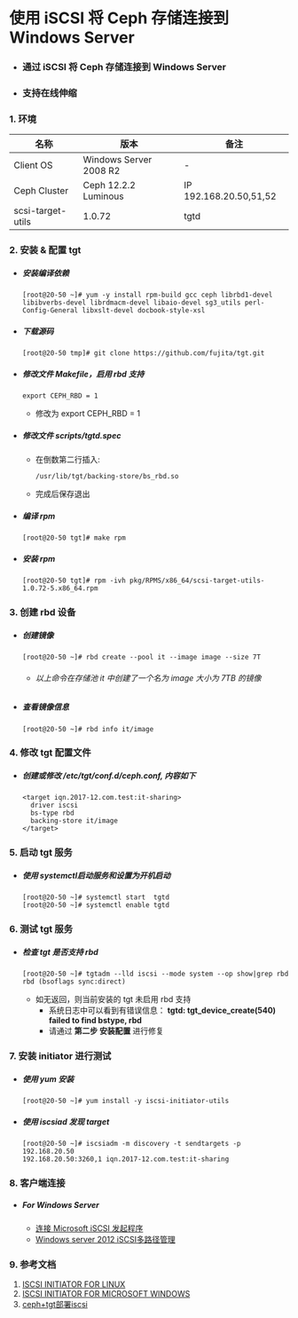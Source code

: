 # 使用 iSCSI 将 Ceph 存储连接到 Windows Server

- ### 通过 iSCSI 将 Ceph 存储连接到 Windows Server
- ### 支持在线伸缩

### 1. 环境

| 名称 | 版本 | 备注 |
| --- | --- | -- |
| Client OS | Windows Server 2008 R2 | - |
| Ceph Cluster | Ceph 12.2.2 Luminous | IP 192.168.20.50,51,52 |
| scsi-target-utils | 1.0.72 | tgtd |


### 2. 安装 & 配置 tgt
  - ##### 安装编译依赖

        [root@20-50 ~]# yum -y install rpm-build gcc ceph librbd1-devel libibverbs-devel librdmacm-devel libaio-devel sg3_utils perl-Config-General libxslt-devel docbook-style-xsl

  - ##### 下载源码

        [root@20-50 tmp]# git clone https://github.com/fujita/tgt.git

  - ##### 修改文件 Makefile，启用 rbd 支持

        export CEPH_RBD = 1

    - 修改为 export CEPH_RBD = 1

  - ##### 修改文件 scripts/tgtd.spec

    - 在倒数第二行插入:

          /usr/lib/tgt/backing-store/bs_rbd.so

    - 完成后保存退出

  - ##### 编译 rpm

        [root@20-50 tgt]# make rpm

  - ##### 安装 rpm

        [root@20-50 tgt]# rpm -ivh pkg/RPMS/x86_64/scsi-target-utils-1.0.72-5.x86_64.rpm

### 3. 创建 rbd 设备        
  - ##### 创建镜像

        [root@20-50 ~]# rbd create --pool it --image image --size 7T

    - ###### 以上命令在存储池 it 中创建了一个名为 image 大小为 7TB 的镜像

  - ##### 查看镜像信息

        [root@20-50 ~]# rbd info it/image

### 4. 修改 tgt 配置文件
  - ##### 创建或修改 /etc/tgt/conf.d/ceph.conf, 内容如下

        <target iqn.2017-12.com.test:it-sharing>
          driver iscsi
          bs-type rbd
          backing-store it/image
        </target>

### 5. 启动 tgt 服务
  - ##### 使用 systemctl启动服务和设置为开机启动

        [root@20-50 ~]# systemctl start  tgtd
        [root@20-50 ~]# systemctl enable tgtd

### 6. 测试 tgt 服务
  - ##### 检查 tgt 是否支持 rbd

        [root@20-50 ~]# tgtadm --lld iscsi --mode system --op show|grep rbd
        rbd (bsoflags sync:direct)

    - 如无返回，则当前安装的 tgt 未启用 rbd 支持
      - 系统日志中可以看到有错误信息： **tgtd: tgt_device_create(540) failed to find bstype, rbd**
      - 请通过 **第二步 安装配置** 进行修复

### 7. 安装 initiator 进行测试
  - ##### 使用 yum 安装

        [root@20-50 ~]# yum install -y iscsi-initiator-utils

  - ##### 使用 iscsiad 发现 target

        [root@20-50 ~]# iscsiadm -m discovery -t sendtargets -p 192.168.20.50
        192.168.20.50:3260,1 iqn.2017-12.com.test:it-sharing


### 8. 客户端连接
  - ##### For Windows Server
    - [连接 Microsoft iSCSI 发起程序](https://msdn.microsoft.com/zh-cn/library/gg232591.aspx)
    - [Windows server 2012 iSCSI多路径管理](https://baohua.me/system-architecture/windows-server-2012-iscsi-mul-path-manager/)

### 9. 参考文档
1. [ISCSI INITIATOR FOR LINUX](http://docs.ceph.com/docs/master/rbd/iscsi-initiator-linux/)
2. [ISCSI INITIATOR FOR MICROSOFT WINDOWS](http://docs.ceph.com/docs/master/rbd/iscsi-initiator-win/)
3. [ceph+tgt部署iscsi](http://www.oscube.cn/blog/page-13/)
